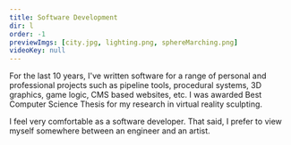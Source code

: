 ```yaml
---
title: Software Development
dir: l
order: -1
previewImgs: [city.jpg, lighting.png, sphereMarching.png]
videoKey: null
---
```

For the last 10 years, I've written software for a range of personal and professional projects such as pipeline tools, procedural systems, 3D graphics, game logic, CMS based websites, etc. I was awarded Best Computer Science Thesis for my research in virtual reality sculpting. 

I feel very comfortable as a software developer. That said, I prefer to view myself somewhere between an engineer and an artist.